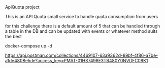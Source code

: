 ApiQuota project

This is an API Quota small service to handle quota consumption from users

for this challenge there is a default amount of 5 that can be handled through a table in the DB
and can be updated with events or whatever method suits the best




docker-compose up -d 


https://api.postman.com/collections/4469107-63a9362d-89bf-4f86-a7be-a1de4808e5de?access_key=PMAT-01HS7498E3TB480Y0NVDFC08K1